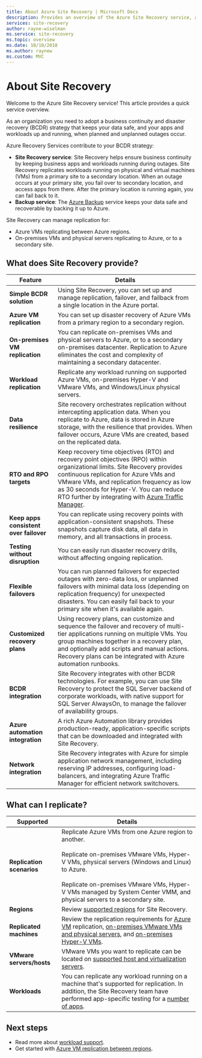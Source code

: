 ```yaml
---
title: About Azure Site Recovery | Microsoft Docs
description: Provides an overview of the Azure Site Recovery service, and summarizes deployment scenarios.
services: site-recovery
author: rayne-wiselman
ms.service: site-recovery
ms.topic: overview
ms.date: 10/10/2018
ms.author: raynew
ms.custom: MVC
---
```

# About Site Recovery

Welcome to the Azure Site Recovery service! This article provides a quick service overview.

As an organization you need to adopt a business continuity and disaster recovery (BCDR) strategy that keeps your data safe, and your apps and workloads up and running, when planned and unplanned outages occur.

Azure Recovery Services contribute to your BCDR strategy:

- **Site Recovery service**: Site Recovery helps ensure business continuity by keeping business apps and workloads running during outages. Site Recovery replicates workloads running on physical and virtual machines (VMs) from a primary site to a secondary location. When an outage occurs at your primary site, you fail over to secondary location, and access apps from there. After the primary location is running again, you can fail back to it.  
- **Backup service**: The [Azure Backup](https://docs.microsoft.com/azure/backup/) service keeps your data safe and recoverable by backing it up to Azure.

Site Recovery can manage replication for:

- Azure VMs replicating between Azure regions.
- On-premises VMs and physical servers replicating to Azure, or to a secondary site.


## What does Site Recovery provide?


**Feature** | **Details**
--- | ---
**Simple BCDR solution** | Using Site Recovery, you can set up and manage replication, failover, and failback from a single location in the Azure portal.
**Azure VM replication** | You can set up disaster recovery of Azure VMs from a primary region to a secondary region.
**On-premises VM replication** | You can replicate on-premises VMs and physical servers to Azure, or to a secondary on-premises datacenter. Replication to Azure eliminates the cost and complexity of maintaining a secondary datacenter.
**Workload replication** | Replicate any workload running on supported Azure VMs, on-premises Hyper-V and VMware VMs, and Windows/Linux physical servers.
**Data resilience** | Site recovery orchestrates replication without intercepting application data. When you replicate to Azure, data is stored in Azure storage, with the resilience that provides. When failover occurs, Azure VMs are created, based on the replicated data.
**RTO and RPO targets** | Keep recovery time objectives (RTO) and recovery point objectives (RPO) within organizational limits. Site Recovery provides continuous replication for Azure VMs and VMware VMs, and replication frequency as low as 30 seconds for Hyper-V. You can reduce RTO further by integrating with [Azure Traffic Manager](https://azure.microsoft.com/blog/reduce-rto-by-using-azure-traffic-manager-with-azure-site-recovery/).
**Keep apps consistent over failover** | You can replicate using recovery points with application-consistent snapshots. These snapshots capture disk data, all data in memory, and all transactions in process.
**Testing without disruption** | You can easily run disaster recovery drills, without affecting ongoing replication.
**Flexible failovers** | You can run planned failovers for expected outages with zero-data loss, or unplanned failovers with minimal data loss (depending on replication frequency) for unexpected disasters. You can easily fail back to your primary site when it's available again.
**Customized recovery plans** | Using recovery plans, can customize and sequence the failover and recovery of multi-tier applications running on multiple VMs. You group machines together in a recovery plan, and optionally add scripts and manual actions. Recovery plans can be integrated with Azure automation runbooks.
**BCDR integration** | Site Recovery integrates with other BCDR technologies. For example, you can use Site Recovery to protect the SQL Server backend of corporate workloads, with native support for SQL Server AlwaysOn, to manage the failover of availability groups.
**Azure automation integration** | A rich Azure Automation library provides production-ready, application-specific scripts that can be downloaded and integrated with Site Recovery.
**Network integration** | Site Recovery integrates with Azure for simple application network management, including reserving IP addresses, configuring load-balancers, and integrating Azure Traffic Manager for efficient network switchovers.


## What can I replicate?

**Supported** | **Details**
--- | ---
**Replication scenarios** | Replicate Azure VMs from one Azure region to another.<br/><br/>  Replicate on-premises VMware VMs, Hyper-V VMs, physical servers (Windows and Linux) to Azure.<br/><br/> Replicate on-premises VMware VMs, Hyper-V VMs managed by System Center VMM, and physical servers to a secondary site.
**Regions** | Review [supported regions](https://azure.microsoft.com/regions/services/) for Site Recovery. |
**Replicated machines** | Review the replication requirements for [Azure VM](azure-to-azure-support-matrix.md#support-for-replicated-machine-os-versions) replication, [on-premises VMware VMs and physical servers](vmware-physical-azure-support-matrix.md#replicated-machines), and [on-premises Hyper-V VMs](hyper-v-azure-support-matrix.md#replicated-vms).
**VMware servers/hosts** | VMware VMs you want to replicate can be located on [supported host and virtualization servers](vmware-physical-azure-support-matrix.md).
**Workloads** | You can replicate any workload running on a machine that's supported for replication. In addition, the Site Recovery team have performed app-specific testing for a [number of apps](site-recovery-workload.md#workload-summary).



## Next steps
* Read more about [workload support](site-recovery-workload.md).
* Get started with [Azure VM replication between regions](azure-to-azure-quickstart.md). 
